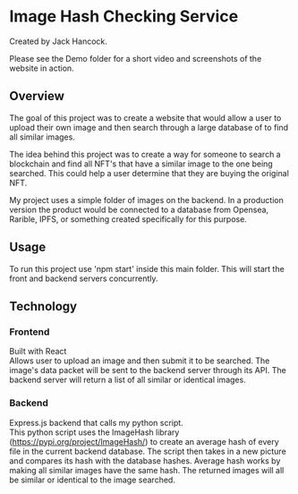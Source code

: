 # Image Hash Checking Service
Created by Jack Hancock.

Please see the Demo folder for a short video and screenshots of the website in
action.

## Overview
The goal of this project was to create a website that would allow a user 
to upload their own image and then search through a large database of to find all 
similar images.

The idea behind this project was to create a way for someone to search a blockchain 
and find all NFT's that have a similar image to the one being searched. This could 
help a user determine that they are buying the original NFT. 

My project uses a simple folder of images on the backend. In a production version
the product would be connected to a database from Opensea, Rarible, IPFS, or something
created specifically for this purpose.

## Usage
To run this project use 'npm start' inside this main folder.
This will start the front and backend servers concurrently.

## Technology
### Frontend
Built with React \
Allows user to upload an image and then submit it to be searched. The image's data packet will be sent to the backend 
server through its API. The backend server will return a list of all similar or identical images.

### Backend
Express.js backend that calls my python script. \
This python script uses the ImageHash library (https://pypi.org/project/ImageHash/)
to create an average hash of every file in the current backend database. 
The script then takes in a new picture and compares its hash with the database hashes.
Average hash works by making all similar images have the same hash. The returned images will all 
be similar or identical to the image searched.
